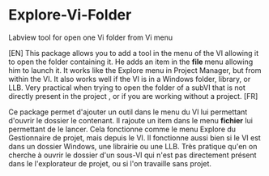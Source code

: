 # Explore-Vi-Folder
Labview tool for open one Vi folder from Vi menu

[EN]
This package allows you to add a tool in the menu of the VI allowing it to open the folder containing it.
He adds an item in the <b> file </b> menu allowing him to launch it. It works like the Explore menu in Project Manager, but from within the VI. It also works well if the VI is in a Windows folder, library, or LLB. Very practical when trying to open the folder of a subVI that is not directly present in the project , or if you are working without a project.
[FR]

Ce package permet d'ajouter un outil dans le menu du VI lui permettant d'ouvrir le dossier le contenant.
Il rajoute un item dans le menu <b>fichier</b>  lui permettant de le lancer. Cela fonctionne comme le menu Explore du Gestionnaire de projet, mais depuis le VI. Il fonctionne aussi bien si le VI est dans un dossier Windows, une librairie ou une LLB. Très pratique qu'en on cherche à ouvrir le dossier d'un sous-VI qui n'est pas directement présent dans le l'explorateur de projet, ou si l'on travaille sans projet.  
